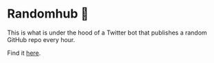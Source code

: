 # Randomhub :robot:
This is what is under the hood of a Twitter bot that publishes a random GitHub repo every hour.

Find it [here](https://twitter.com/randomhub_).
